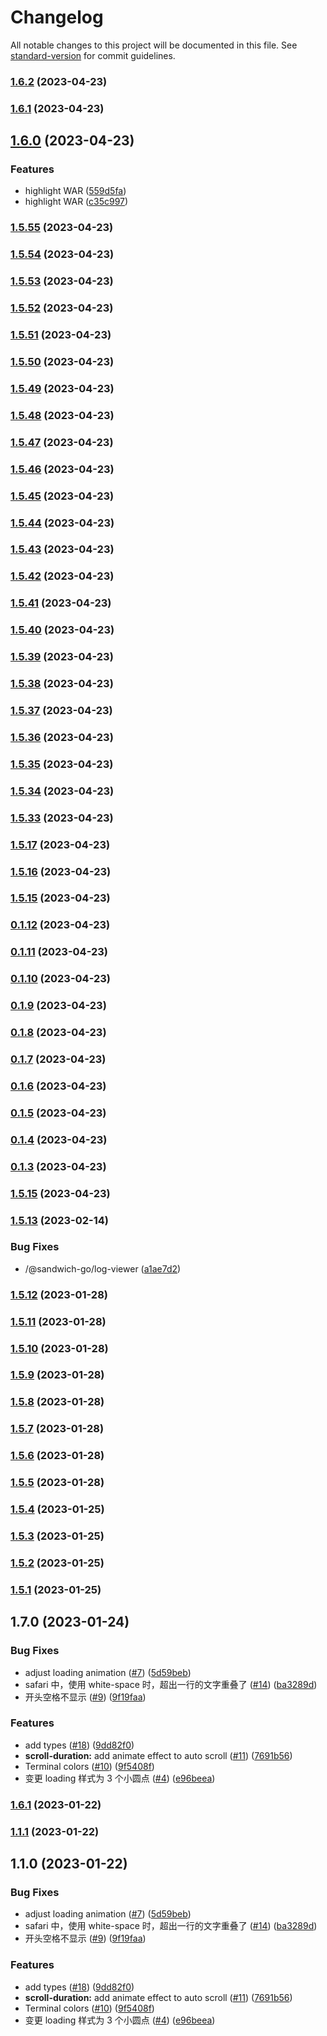 # Changelog

All notable changes to this project will be documented in this file. See [standard-version](https://github.com/conventional-changelog/standard-version) for commit guidelines.

### [1.6.2](https://github.com/sandwich-go/log-viewer/compare/v1.6.1...v1.6.2) (2023-04-23)

### [1.6.1](https://github.com/sandwich-go/log-viewer/compare/v1.6.0...v1.6.1) (2023-04-23)

## [1.6.0](https://github.com/sandwich-go/log-viewer/compare/v1.5.55...v1.6.0) (2023-04-23)

### Features

- highlight WAR ([559d5fa](https://github.com/sandwich-go/log-viewer/commit/559d5fa))
- highlight WAR ([c35c997](https://github.com/sandwich-go/log-viewer/commit/c35c997))

### [1.5.55](https://github.com/sandwich-go/log-viewer/compare/v1.5.54...v1.5.55) (2023-04-23)

### [1.5.54](https://github.com/sandwich-go/log-viewer/compare/v1.5.53...v1.5.54) (2023-04-23)

### [1.5.53](https://github.com/sandwich-go/log-viewer/compare/v1.5.52...v1.5.53) (2023-04-23)

### [1.5.52](https://github.com/sandwich-go/log-viewer/compare/v1.5.51...v1.5.52) (2023-04-23)

### [1.5.51](https://github.com/sandwich-go/log-viewer/compare/v1.5.50...v1.5.51) (2023-04-23)

### [1.5.50](https://github.com/sandwich-go/log-viewer/compare/v1.5.49...v1.5.50) (2023-04-23)

### [1.5.49](https://github.com/sandwich-go/log-viewer/compare/v1.5.48...v1.5.49) (2023-04-23)

### [1.5.48](https://github.com/sandwich-go/log-viewer/compare/v1.5.47...v1.5.48) (2023-04-23)

### [1.5.47](https://github.com/sandwich-go/log-viewer/compare/v1.5.46...v1.5.47) (2023-04-23)

### [1.5.46](https://github.com/sandwich-go/log-viewer/compare/v1.5.45...v1.5.46) (2023-04-23)

### [1.5.45](https://github.com/sandwich-go/log-viewer/compare/v1.5.44...v1.5.45) (2023-04-23)

### [1.5.44](https://github.com/sandwich-go/log-viewer/compare/v1.5.43...v1.5.44) (2023-04-23)

### [1.5.43](https://github.com/sandwich-go/log-viewer/compare/v1.5.42...v1.5.43) (2023-04-23)

### [1.5.42](https://github.com/sandwich-go/log-viewer/compare/v1.5.41...v1.5.42) (2023-04-23)

### [1.5.41](https://github.com/sandwich-go/log-viewer/compare/v1.5.40...v1.5.41) (2023-04-23)

### [1.5.40](https://github.com/sandwich-go/log-viewer/compare/v1.5.39...v1.5.40) (2023-04-23)

### [1.5.39](https://github.com/sandwich-go/log-viewer/compare/v1.5.38...v1.5.39) (2023-04-23)

### [1.5.38](https://github.com/sandwich-go/log-viewer/compare/v1.5.37...v1.5.38) (2023-04-23)

### [1.5.37](https://github.com/sandwich-go/log-viewer/compare/v1.5.36...v1.5.37) (2023-04-23)

### [1.5.36](https://github.com/sandwich-go/log-viewer/compare/v1.5.35...v1.5.36) (2023-04-23)

### [1.5.35](https://github.com/sandwich-go/log-viewer/compare/v1.5.34...v1.5.35) (2023-04-23)

### [1.5.34](https://github.com/sandwich-go/log-viewer/compare/v1.5.33...v1.5.34) (2023-04-23)

### [1.5.33](https://github.com/sandwich-go/log-viewer/compare/v0.1.12...v1.5.33) (2023-04-23)

### [1.5.17](https://github.com/sandwich-go/log-viewer/compare/v0.1.12...v1.5.17) (2023-04-23)

### [1.5.16](https://github.com/sandwich-go/log-viewer/compare/v0.1.12...v1.5.16) (2023-04-23)

### [1.5.15](https://github.com/sandwich-go/log-viewer/compare/v0.1.12...v1.5.15) (2023-04-23)

### [0.1.12](https://github.com/sandwich-go/log-viewer/compare/v0.1.11...v0.1.12) (2023-04-23)

### [0.1.11](https://github.com/sandwich-go/log-viewer/compare/v0.1.10...v0.1.11) (2023-04-23)

### [0.1.10](https://github.com/sandwich-go/log-viewer/compare/v0.1.9...v0.1.10) (2023-04-23)

### [0.1.9](https://github.com/sandwich-go/log-viewer/compare/v0.1.8...v0.1.9) (2023-04-23)

### [0.1.8](https://github.com/sandwich-go/log-viewer/compare/v0.1.7...v0.1.8) (2023-04-23)

### [0.1.7](https://github.com/sandwich-go/log-viewer/compare/v0.1.6...v0.1.7) (2023-04-23)

### [0.1.6](https://github.com/sandwich-go/log-viewer/compare/v0.1.5...v0.1.6) (2023-04-23)

### [0.1.5](https://github.com/sandwich-go/log-viewer/compare/v0.1.4...v0.1.5) (2023-04-23)

### [0.1.4](https://github.com/sandwich-go/log-viewer/compare/v0.1.3...v0.1.4) (2023-04-23)

### [0.1.3](https://github.com/sandwich-go/log-viewer/compare/v1.5.13...v0.1.3) (2023-04-23)

### [1.5.15](https://github.com/sandwich-go/log-viewer/compare/v1.5.13...v1.5.15) (2023-04-23)

### [1.5.13](https://github.com/sandwich-go/log-viewer/compare/v1.5.12...v1.5.13) (2023-02-14)

### Bug Fixes

- /@sandwich-go/log-viewer ([a1ae7d2](https://github.com/sandwich-go/log-viewer/commit/a1ae7d2))

### [1.5.12](https://github.com/sandwich-go/log-viewer/compare/v1.5.11...v1.5.12) (2023-01-28)

### [1.5.11](https://github.com/sandwich-go/log-viewer/compare/v1.5.10...v1.5.11) (2023-01-28)

### [1.5.10](https://github.com/sandwich-go/log-viewer/compare/v1.5.9...v1.5.10) (2023-01-28)

### [1.5.9](https://github.com/sandwich-go/log-viewer/compare/v1.5.8...v1.5.9) (2023-01-28)

### [1.5.8](https://github.com/sandwich-go/log-viewer/compare/v1.5.7...v1.5.8) (2023-01-28)

### [1.5.7](https://github.com/sandwich-go/log-viewer/compare/v1.5.6...v1.5.7) (2023-01-28)

### [1.5.6](https://github.com/sandwich-go/log-viewer/compare/v1.5.5...v1.5.6) (2023-01-28)

### [1.5.5](https://github.com/sandwich-go/log-viewer/compare/v1.5.4...v1.5.5) (2023-01-28)

### [1.5.4](https://github.com/sandwich-go/log-viewer/compare/v1.5.3...v1.5.4) (2023-01-25)

### [1.5.3](https://github.com/sandwich-go/log-viewer/compare/v1.5.2...v1.5.3) (2023-01-25)

### [1.5.2](https://github.com/sandwich-go/log-viewer/compare/v1.5.1...v1.5.2) (2023-01-25)

### [1.5.1](https://github.com/FEMessage/log-viewer/compare/v1.7.0...v1.5.1) (2023-01-25)

## 1.7.0 (2023-01-24)

### Bug Fixes

- adjust loading animation ([#7](https://github.com/sandwich-go/log-viewer/issues/7)) ([5d59beb](https://github.com/sandwich-go/log-viewer/commit/5d59beb))
- safari 中，使用 white-space 时，超出一行的文字重叠了 ([#14](https://github.com/sandwich-go/log-viewer/issues/14)) ([ba3289d](https://github.com/sandwich-go/log-viewer/commit/ba3289d))
- 开头空格不显示 ([#9](https://github.com/sandwich-go/log-viewer/issues/9)) ([9f19faa](https://github.com/sandwich-go/log-viewer/commit/9f19faa))

### Features

- add types ([#18](https://github.com/sandwich-go/log-viewer/issues/18)) ([9dd82f0](https://github.com/sandwich-go/log-viewer/commit/9dd82f0))
- **scroll-duration:** add animate effect to auto scroll ([#11](https://github.com/sandwich-go/log-viewer/issues/11)) ([7691b56](https://github.com/sandwich-go/log-viewer/commit/7691b56))
- Terminal colors ([#10](https://github.com/sandwich-go/log-viewer/issues/10)) ([9f5408f](https://github.com/sandwich-go/log-viewer/commit/9f5408f))
- 变更 loading 样式为 3 个小圆点 ([#4](https://github.com/sandwich-go/log-viewer/issues/4)) ([e96beea](https://github.com/sandwich-go/log-viewer/commit/e96beea))

### [1.6.1](https://github.com/sandwich-go/log-viewer/compare/v1.1.1...v1.6.1) (2023-01-22)

### [1.1.1](https://github.com/FEMessage/log-viewer/compare/v1.1.0...v1.1.1) (2023-01-22)

## 1.1.0 (2023-01-22)

### Bug Fixes

- adjust loading animation ([#7](https://github.com/FEMessage/log-viewer/issues/7)) ([5d59beb](https://github.com/FEMessage/log-viewer/commit/5d59beb))
- safari 中，使用 white-space 时，超出一行的文字重叠了 ([#14](https://github.com/FEMessage/log-viewer/issues/14)) ([ba3289d](https://github.com/FEMessage/log-viewer/commit/ba3289d))
- 开头空格不显示 ([#9](https://github.com/FEMessage/log-viewer/issues/9)) ([9f19faa](https://github.com/FEMessage/log-viewer/commit/9f19faa))

### Features

- add types ([#18](https://github.com/FEMessage/log-viewer/issues/18)) ([9dd82f0](https://github.com/FEMessage/log-viewer/commit/9dd82f0))
- **scroll-duration:** add animate effect to auto scroll ([#11](https://github.com/FEMessage/log-viewer/issues/11)) ([7691b56](https://github.com/FEMessage/log-viewer/commit/7691b56))
- Terminal colors ([#10](https://github.com/FEMessage/log-viewer/issues/10)) ([9f5408f](https://github.com/FEMessage/log-viewer/commit/9f5408f))
- 变更 loading 样式为 3 个小圆点 ([#4](https://github.com/FEMessage/log-viewer/issues/4)) ([e96beea](https://github.com/FEMessage/log-viewer/commit/e96beea))
